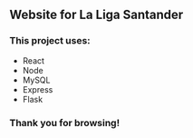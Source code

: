 ## Website for La Liga Santander ###

### This project uses:
<ul>
    <li>React</li>
    <li>Node</li>
    <li>MySQL</li>
    <li>Express</li>
    <li>Flask</li>
</ul>

### Thank you for browsing!